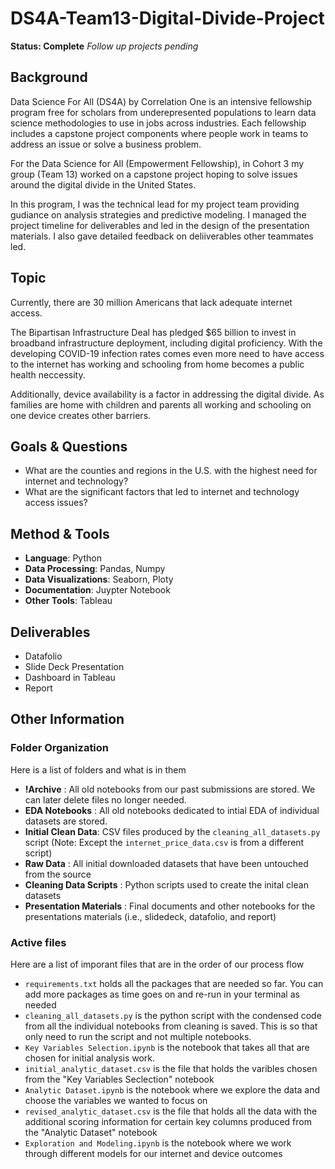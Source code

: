 # DS4A-Team13-Digital-Divide-Project

**Status: Complete**
*Follow up projects pending*

## Background

Data Science For All (DS4A) by Correlation One is an intensive fellowship program free for scholars from underepresented populations to learn data science methodologies to use in jobs across industries. Each fellowship includes a capstone project components where people work in teams to address an issue or solve a business problem.

For the Data Science for All (Empowerment Fellowship), in Cohort 3 my group (Team 13) worked on a capstone project hoping to solve issues around the digital divide in the United States.  

In this program, I was the technical lead for my project team providing gudiance on analysis strategies and predictive modeling. I managed the project timeline for deliverables and led in the design of the presentation materials. I also gave detailed feedback on deliiverables other teammates led.

## Topic

Currently, there are 30 million Americans that lack adequate internet access.

The Bipartisan Infrastructure Deal has pledged $65 billion to invest in broadband infrastructure deployment, including digital proficiency. With the developing COVID-19 infection rates comes even more need to have access to the internet has working and schooling from home becomes a public health neccessity.

Additionally, device availability is a factor in addressing the digital divide. As families are home with children and parents all working and schooling on one device creates other barriers.

## Goals & Questions
- What are the counties and regions in the U.S. with the highest need for internet and technology?
- What are the significant factors that led to internet and technology access issues?

## Method & Tools

- **Language**: Python
- **Data Processing**: Pandas, Numpy
- **Data Visualizations**: Seaborn, Ploty
- **Documentation**: Juypter Notebook
- **Other Tools**: Tableau

## Deliverables
- Datafolio
- Slide Deck Presentation
- Dashboard in Tableau
- Report

## Other Information

### Folder Organization
Here is a list of folders and what is in them

- **!Archive** : All old notebooks from our past submissions are stored. We can later delete files no longer needed.
- **EDA Notebooks** : All old notebooks dedicated to intial EDA of individual datasets are stored.
- **Initial Clean Data**: CSV files produced by the `cleaning_all_datasets.py` script (Note: Except the `internet_price_data.csv` is from a different script)
- **Raw Data** : All initial downloaded datasets that have been untouched from the source
- **Cleaning Data Scripts** : Python scripts used to create the inital clean datasets
- **Presentation Materials** : Final documents and other notebooks for the presentations materials (i.e., slidedeck, datafolio, and report)


### Active files
Here are a list of imporant files that are in the order of our process flow

- `requirements.txt` holds all the packages that are needed so far. You can add more packages as time goes on and re-run in your terminal as needed
- `cleaning_all_datasets.py` is the python script with the condensed code from all the individual notebooks from cleaning is saved. This is so that only need to run the script and not multiple notebooks.
- `Key Variables Selection.ipynb` is the notebook that takes all that are chosen for initial analysis work.
- `initial_analytic_dataset.csv` is the file that holds the varibles chosen from the "Key Variables Seclection" notebook 
- `Analytic Dataset.ipynb` is the notebook where we explore the data and choose the variables we wanted to focus on 
- `revised_analytic_dataset.csv` is the file that holds all the data with the additional scoring information for certain key columns produced from the "Analytic Dataset" notebook
- `Exploration and Modeling.ipynb` is the notebook where we work through different models for our internet and device outcomes

